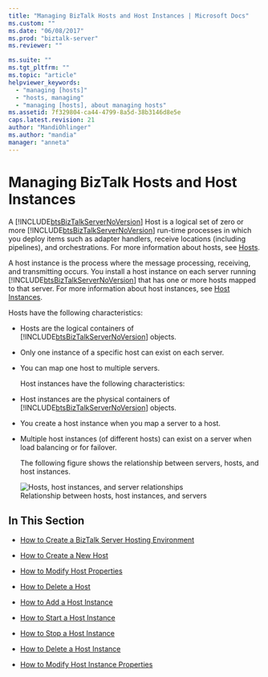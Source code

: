 ```yaml
---
title: "Managing BizTalk Hosts and Host Instances | Microsoft Docs"
ms.custom: ""
ms.date: "06/08/2017"
ms.prod: "biztalk-server"
ms.reviewer: ""

ms.suite: ""
ms.tgt_pltfrm: ""
ms.topic: "article"
helpviewer_keywords: 
  - "managing [hosts]"
  - "hosts, managing"
  - "managing [hosts], about managing hosts"
ms.assetid: 7f329804-ca44-4799-8a5d-38b3146d8e5e
caps.latest.revision: 21
author: "MandiOhlinger"
ms.author: "mandia"
manager: "anneta"
---
```

# Managing BizTalk Hosts and Host Instances
A [!INCLUDE[btsBizTalkServerNoVersion](../includes/btsbiztalkservernoversion-md.md)] Host is a logical set of zero or more [!INCLUDE[btsBizTalkServerNoVersion](../includes/btsbiztalkservernoversion-md.md)] run-time processes in which you deploy items such as adapter handlers, receive locations (including pipelines), and orchestrations. For more information about hosts, see [Hosts](../core/hosts.md).  
  
 A host instance is the process where the message processing, receiving, and transmitting occurs. You install a host instance on each server running [!INCLUDE[btsBizTalkServerNoVersion](../includes/btsbiztalkservernoversion-md.md)] that has one or more hosts mapped to that server. For more information about host instances, see [Host Instances](../core/host-instances.md).  
  
 Hosts have the following characteristics:  
  
- Hosts are the logical containers of [!INCLUDE[btsBizTalkServerNoVersion](../includes/btsbiztalkservernoversion-md.md)] objects.  
  
- Only one instance of a specific host can exist on each server.  
  
- You can map one host to multiple servers.  
  
  Host instances have the following characteristics:  
  
- Host instances are the physical containers of [!INCLUDE[btsBizTalkServerNoVersion](../includes/btsbiztalkservernoversion-md.md)] objects.  
  
- You create a host instance when you map a server to a host.  
  
- Multiple host instances (of different hosts) can exist on a server when load balancing or for failover.  
  
  The following figure shows the relationship between servers, hosts, and host instances.  
  
  ![Hosts, host instances, and server relationships](../core/media/ebiz-ops-adm01.gif "ebiz_ops_adm01")  
  Relationship between hosts, host instances, and servers  
  
## In This Section  
  
-   [How to Create a BizTalk Server Hosting Environment](../core/how-to-create-a-biztalk-server-hosting-environment.md)  
  
-   [How to Create a New Host](../core/how-to-create-a-new-host.md)  
  
-   [How to Modify Host Properties](../core/how-to-modify-host-properties.md)  
  
-   [How to Delete a Host](../core/how-to-delete-a-host.md)  
  
-   [How to Add a Host Instance](../core/how-to-add-a-host-instance.md)  
  
-   [How to Start a Host Instance](../core/how-to-start-a-host-instance.md)  
  
-   [How to Stop a Host Instance](../core/how-to-stop-a-host-instance.md)  
  
-   [How to Delete a Host Instance](../core/how-to-delete-a-host-instance.md)  
  
-   [How to Modify Host Instance Properties](../core/how-to-modify-host-instance-properties.md)
